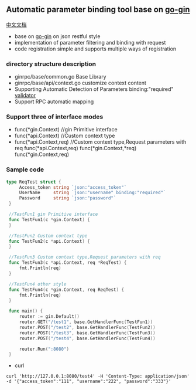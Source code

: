 ## Automatic parameter binding tool base on [go-gin](https://github.com/gin-gonic/gin)

[中文文档](README_cn.md)

- base on [go-gin](https://github.com/gin-gonic/gin) on json restful style 
- implementation of parameter filtering and binding with request
- code registration simple and supports multiple ways of registration

### directory structure description

- ginrpc/base/common.go Base Library
- ginrpc/base/api/context.go customize context content
- Supporting Automatic Detection of Parameters binding:"required"  [validator](go-playground/validator.v8)
- Support RPC automatic mapping

### Support three of interface modes

- func(*gin.Context) //gin Primitive interface
- func(*api.Context) //Custom context type
- func(*api.Context,req) //Custom context type,Request parameters with req
  func(*api.Context,req)
  func(*gin.Context,*req)
  func(*gin.Context,req)


### Sample code

   ```go
   type ReqTest struct {
        Access_token string `json:"access_token"`                 
        UserName     string `json:"username" binding:"required"` 
        Password     string `json:"password"`                    
    }

    //TestFun1 gin Primitive interface
    func TestFun1(c *gin.Context) {
    }

    //TestFun2 Custom context type
    func TestFun2(c *api.Context) {
    }

    //TestFun3 Custom context type,Request parameters with req
    func TestFun3(c *api.Context, req *ReqTest) {
        fmt.Println(req)
    }

    //TestFun4 other style
    func TestFun4(c *gin.Context, req ReqTest) {
        fmt.Println(req)
    }

    func main() {
        router := gin.Default()
        router.GET("/test1", base.GetHandlerFunc(TestFun1))
        router.POST("/test2", base.GetHandlerFunc(TestFun2))
        router.POST("/test3", base.GetHandlerFunc(TestFun3))
        router.POST("/test4", base.GetHandlerFunc(TestFun4))

        router.Run(":8080")
    }
   ```

 - curl
  ```
  curl 'http://127.0.0.1:8080/test4' -H 'Content-Type: application/json' -d '{"access_token":"111", "username":"222", "password":"333"}'
  ```